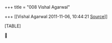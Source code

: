 +++
title = "008 Vishal Agarwal"

+++
[[Vishal Agarwal	2011-11-06, 10:44:21 [Source](https://groups.google.com/g/bvparishat/c/LhOs5t7v59g)]]



[TABLE]



